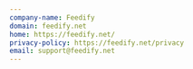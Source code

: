 ```yaml
---
company-name: Feedify
domain: feedify.net
home: https://feedify.net/
privacy-policy: https://feedify.net/privacy
email: support@feedify.net
---
```




